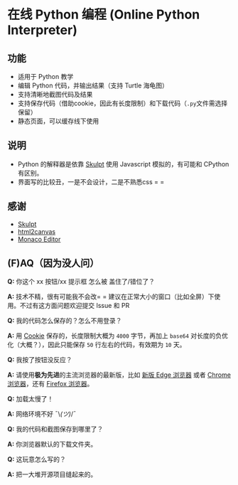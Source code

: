 # 在线 Python 编程 (Online Python Interpreter)
## 功能
- 适用于 Python 教学
- 编辑 Python 代码，并输出结果（支持 Turtle 海龟图）
- 支持清晰地截图代码及结果
- 支持保存代码（借助cookie，因此有长度限制）和下载代码（``.py``文件需选择保留）
- 静态页面，可以缓存线下使用

## 说明
- Python 的解释器是依靠 [Skulpt](https://github.com/skulpt/skulpt) 使用 Javascript 模拟的，有可能和 CPython 有区别。
- 界面写的比较丑，一是不会设计，二是不熟悉css = =

## 感谢

- [Skulpt](https://github.com/skulpt/skulpt)
- [html2canvas](https://github.com/niklasvh/html2canvas)
- [Monaco Editor](https://microsoft.github.io/monaco-editor/)

## (F)AQ（因为没人问）
**Q:** 你这个 xx 按钮/xx 提示框 怎么被 盖住了/错位了？

**A:** 技术不精，很有可能我不会改= =  建议在正常大小的窗口（比如全屏）下使用。不过有这方面问题欢迎提交 Issue 和 PR

**Q:** 我的代码怎么保存的？怎么不用登录？

**A:** 用 [Cookie](https://baike.baidu.com/item/cookie/1119) 保存的，长度限制大概为 `4000` 字节，再加上 `base64`  对长度的负优化（大概？），因此只能保存 `50` 行左右的代码，有效期为 `10` 天。 

**Q:** 我按了按钮没反应？

**A:** 请使用**极为先进**的主流浏览器的最新版，比如 [新版 Edge 浏览器](https://www.microsoft.com/zh-cn/edge) 或者 [Chrome 浏览器](https://www.google.cn/intl/zh-CN/chrome/)，还有 [Firefox 浏览器](http://www.firefox.com.cn/)。

**Q:** 加载太慢了！

**A:** 网络环境不好 ¯\\_(ツ)_/¯

**Q:** 我的代码和截图保存到哪里了？

**A:** 你浏览器默认的下载文件夹。

**Q:** 这玩意怎么写的？

**A:** 把一大堆开源项目缝起来的。